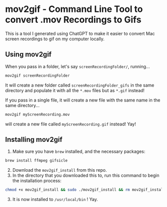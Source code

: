 # mov2gif - Command Line Tool to convert .mov Recordings to Gifs

This is a tool I generated using ChatGPT to make it easier to convert Mac screen recordings to gif on my computer locally.

## Using mov2gif

When you pass in a folder, let's say `screenRecordingFolder/`, running...

```bash
mov2gif screenRecordingFolder
```

It will create a new folder called `screenRecordingFolder_gifs` in the same directory and populate it with all the `*.mov` files but as `*.gif` instead! 

If you pass in a single file, it will create a new file with the same name in the same directory...

```bash
mov2gif myScreenRecording.mov
```

will create a new file called `myScreenRecording.gif` instead! Yay!

## Installing mov2gif

1. Make sure you have `brew` installed, and the necessary packages:

```bash
brew install ffmpeg gifsicle
```

2. Download the `mov2gif_install` from this repo.
3. In the directory that you downloaded this to, run this command to begin the installation process:

```bash
chmod +x mov2gif_install && sudo ./mov2gif_install && rm mov2gif_install
```

3. It is now installed to `/usr/local/bin` ! Yay.
